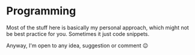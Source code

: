 # Programming

Most of the stuff here is basically my personal approach, which might not be best practice for you. Sometimes it just code snippets. 

Anyway, I'm open to any idea, suggestion or comment 😉